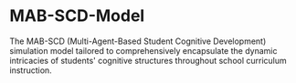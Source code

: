 # MAB-SCD-Model
The MAB-SCD (Multi-Agent-Based Student Cognitive Development) simulation model tailored to comprehensively encapsulate the dynamic intricacies of students' cognitive structures throughout school curriculum instruction. 

